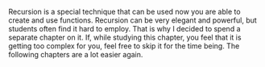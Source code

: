 Recursion is a special technique that can be used now you are able to
create and use functions. Recursion can be very elegant and powerful,
but students often find it hard to employ. That is why I decided to
spend a separate chapter on it. If, while studying this chapter, you
feel that it is getting too complex for you, feel free to skip it for
the time being. The following chapters are a lot easier again.
